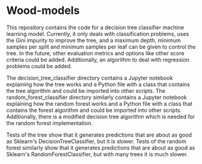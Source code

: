 # Wood-models

This repository contains the code for a decision tree classifier machine learning model. 
Currently, it only deals with classification problems, uses the Gini impurity to improve the tree, and a maximum depth, minimum samples per split and minimum samples per leaf can be given to control the tree.
In the future, other evaluation metrics and options like other score criteria could be added.
Additionally, an algorithm to deal with regression problems could be added.

The decision\_tree\_classifier directory contains a Jupyter notebook explaining how the tree works and a Python file with a class that contains the tree algorithm and could be imported into other scripts.
The random\_forest\_classifier directory similarly contains a Jupyter notebook explaining how the random forest works and a Python file with a class that contains the forest algorithm and could be imported into other scripts. 
Additionally, there is a modified decision tree algorithm which is needed for the random forest implementation.

Tests of the tree show that it generates predictions that are about as good as Sklearn's DecisionTreeClassifier, but it is slower.
Tests of the random forest similarly show that it generates predictions that are about as good as Sklearn's RandomForestClassifier, but with many trees it is much slower.
